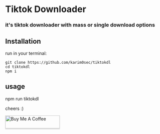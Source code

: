 <h1 style="align: center;">Tiktok Downloader</h1>
<h3>it's tiktok downloader with mass or single download options </h3>
<h2>Installation</h2>
run in your terminal:

```
git clone https://github.com/karim0sec/tiktokdl
cd tiktokdl
npm i
```
<h2>usage</h2>

npm run tiktokdl

cheers :)

<a href="https://www.buymeacoffee.com/karimc0des" target="_blank"><img src="https://www.buymeacoffee.com/assets/img/custom_images/orange_img.png" alt="Buy Me A Coffee" style="height: 41px !important;width: 174px !important;box-shadow: 0px 3px 2px 0px rgba(190, 190, 190, 0.5) !important;-webkit-box-shadow: 0px 3px 2px 0px rgba(190, 190, 190, 0.5) !important;" ></a>
